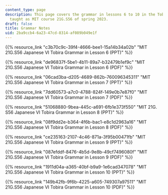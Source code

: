 ```yaml
---
content_type: page
description: This page covers the grammar in lessons 6 to 10 in the Tobira textbook,
  taught as MIT course 21G.S56 of spring 2023.
draft: false
title: Grammar Notes
uid: 2ba9ccb4-6a23-47cd-8314-af089b049e1f
---
```

{{% resource_link "c3b70c9c-39f4-4666-bee1-15a14b34a02b" "MIT 21G.S56 Japanese VI Tobira Grammar in Lesson 6 (PPT)" %}}

{{% resource_link "de96837f-5be1-4b11-89a7-b32479b1ef9c" "MIT 21G.S56 Japanese VI Tobira Grammar in Lesson 6 (PDF)" %}}

{{% resource_link "06cad3ba-d205-4689-862b-760096345311" "MIT 21G.S56 Japanese VI Tobira Grammar in Lesson 7 (PPT)" %}}

{{% resource_link "7dd60573-a7c0-4788-824f-149e0b7e87f0" "MIT 21G.S56 Japanese VI Tobira Grammar in Lesson 7 (PDF)" %}}

{{% resource_link "51068880-9bea-445c-a691-6fb1e373f550" "MIT 21G. S56 Japanese VI Tobira Grammar in Lesson 8 (PPT)" %}}

{{% resource_link "08f9dd2e-b364-4f6b-bac1-e8c1d2963a16" "MIT 21G.S56 Japanese VI Tobira Grammar in Lesson 8 (PDF)" %}}

{{% resource_link "ce235163-2107-4c46-871a-3f95b00471fb" "MIT 21G.S56 Japanese VI Tobira Grammar in Lesson 9 (PPT)" %}}

{{% resource_link "087efddf-8476-4b5d-9e8b-49cf7496080f" "MIT 21G.S56 Japanese VI Tobira Grammar in Lesson 9 (PDF)" %}}

{{% resource_link "1911d04a-a365-40bf-b9a9-1e6cad347078" "MIT 21G.S56 Japanese VI Tobira Grammar in Lesson 10 (PPT)" %}}

{{% resource_link "149b42fb-9f6b-4225-a605-749307a97511" "MIT 21G.S56 Japanese VI Tobira Grammar in Lesson 10 (PDF)" %}}